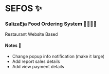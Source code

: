# SEFOS :sparkles:
### SalizaEja Food Ordering System :hamburger::hotdog::pizza::poultry_leg:

Restaurant Website Based

#### Notes :memo:

- Change popup info notification (make it large)
- Add report sales details
- Add view payment details